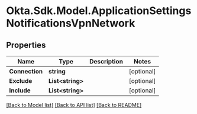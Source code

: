 # Okta.Sdk.Model.ApplicationSettingsNotificationsVpnNetwork

## Properties

Name | Type | Description | Notes
------------ | ------------- | ------------- | -------------
**Connection** | **string** |  | [optional] 
**Exclude** | **List&lt;string&gt;** |  | [optional] 
**Include** | **List&lt;string&gt;** |  | [optional] 

[[Back to Model list]](../README.md#documentation-for-models) [[Back to API list]](../README.md#documentation-for-api-endpoints) [[Back to README]](../README.md)

